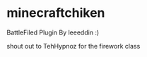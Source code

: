 # minecraftchiken

BattleFiled Plugin By leeeddin :)

shout out to TehHypnoz for the firework class
